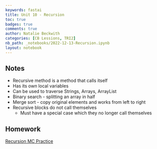 ```yaml
---
keywords: fastai
title: Unit 10 - Recursion
toc: true
badges: true
comments: true
author: Natalie Beckwith
categories: [CB Lessions, TRI2]
nb_path: _notebooks/2022-12-13-Recursion.ipynb
layout: notebook
---
```


<!--
#################################################
### THIS FILE WAS AUTOGENERATED! DO NOT EDIT! ###
#################################################
# file to edit: _notebooks/2022-12-13-Recursion.ipynb
-->

<div class="container" id="notebook-container">
        
<div class="cell border-box-sizing text_cell rendered"><div class="inner_cell">
<div class="text_cell_render border-box-sizing rendered_html">
<h2 id="Notes">Notes<a class="anchor-link" href="#Notes"> </a></h2><ul>
<li>Recursive method is a method that calls itself</li>
<li>Has its own local variables</li>
<li>Can be used to traverse Strings, Arrays, ArrayList</li>
<li>Binary search - splitting an array in half</li>
<li>Merge sort - copy original elements and works from left to right</li>
<li>Recursive blocks do not call themselves<ul>
<li>Must have a special case which they no longer call themselves</li>
</ul>
</li>
</ul>

</div>
</div>
</div>
<div class="cell border-box-sizing text_cell rendered"><div class="inner_cell">
<div class="text_cell_render border-box-sizing rendered_html">
<h2 id="Homework">Homework<a class="anchor-link" href="#Homework"> </a></h2><p><a href="https://docs.google.com/forms/d/e/1FAIpQLSdqAPDDeRqH4wU8soSGx5v-0Iy9kX8h4vnxXMeq5_ErUF5skw/alreadyresponded">Recursion MC Practice</a></p>

</div>
</div>
</div>
</div>
 

